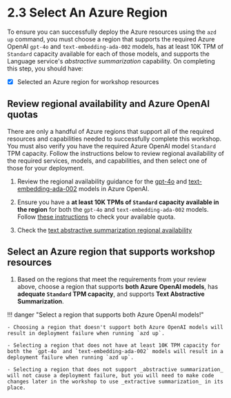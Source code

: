 # 2.3 Select An Azure Region

To ensure you can successfully deploy the Azure resources using the `azd up` command, you must choose a region that supports the required Azure OpenAI `gpt-4o` and `text-embedding-ada-002` models, has at least 10K TPM of `Standard` capacity available for each of those models, and supports the Language service's _abstractive summarization_ capability. On completing this step, you should have:

- [X] Selected an Azure region for workshop resources

## Review regional availability and Azure OpenAI quotas

There are only a handful of Azure regions that support all of the required resources and capabilities needed to successfully complete this workshop. You must also verify you have the required Azure OpenAI model `Standard` TPM capacity. Follow the instructions below to review regional availability of the required services, models, and capabilities, and then select one of those for your deployment.

1. Review the regional availability guidance for the [gpt-4o](https://learn.microsoft.com/azure/ai-services/openai/concepts/models?tabs=global-standard%2Cstandard-chat-completions#standard-models-by-endpoint) and [text-embedding-ada-002](https://learn.microsoft.com/azure/ai-services/openai/concepts/models?tabs=global-standard%2Cstandard-embeddings#standard-models-by-endpoint) models in Azure OpenAI.

2. Ensure you have a **at least 10K TPMs of `Standard` capacity available in the region** for both the `gpt-4o` and `text-embedding-ada-002` models. Follow [these instructions](https://learn.microsoft.com/azure/ai-services/openai/how-to/quota?tabs=rest#view-and-request-quota) to check your available quota.

3. Check the [text abstractive summarization regional availability](https://learn.microsoft.com/azure/ai-services/language-service/summarization/region-support#regional-availability-table)

## Select an Azure region that supports workshop resources

1. Based on the regions that meet the requirements from your review above, choose a region that supports **both Azure OpenAI models**, has **adequate `Standard` TPM capacity**, and supports **Text Abstractive Summarization**.

!!! danger "Select a region that supports both Azure OpenAI models!"

    - Choosing a region that doesn't support both Azure OpenAI models will result in deployment failure when running `azd up`.

    - Selecting a region that does not have at least 10K TPM capacity for both the `gpt-4o` and `text-embedding-ada-002` models will result in a deployment failure when running `azd up`.

    - Selecting a region that does not support _abstractive summarization_ will not cause a deployment failure, but you will need to make code changes later in the workshop to use _extractive summarization_ in its place.
